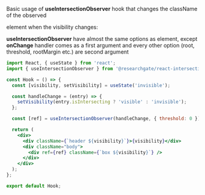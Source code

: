 Basic usage of **useIntersectionObserver** hook that changes the className of
the observed **<div />** element when the visibility changes:

**useIntersectionObserver** have almost the same options as **<Observer />**
element, except **onChange** handler comes as a first argument and every other
option (root, threshold, rootMargin etc.) are second argument

```jsx
import React, { useState } from 'react';
import { useIntersectionObserver } from '@researchgate/react-intersection-observer';

const Hook = () => {
  const [visibility, setVisibility] = useState('invisible');

  const handleChange = (entry) => {
    setVisibility(entry.isIntersecting ? 'visible' : 'invisible');
  };

  const [ref] = useIntersectionObserver(handleChange, { threshold: 0 });

  return (
    <div>
      <div className={`header ${visibility}`}>{visibility}</div>
      <div className="body">
        <div ref={ref} className={`box ${visibility}`} />
      </div>
    </div>
  );
};

export default Hook;
```
